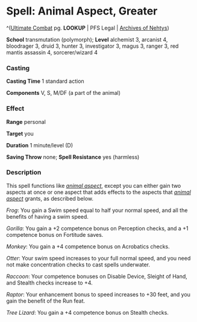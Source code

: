 # Spell: Animal Aspect, Greater

^([Ultimate Combat][ss-greater-animal-aspect] pg. **LOOKUP** | PFS Legal | [Archives of Nehtys][sn-greater-animal-aspect])

**School** transmutation (polymorph); **Level** alchemist 3, arcanist 4, bloodrager 3, druid 3, hunter 3, investigator 3, magus 3, ranger 3, red mantis assassin 4, sorcerer/wizard 4

### Casting

**Casting Time** 1 standard action  

**Components** V, S, M/DF (a part of the animal)

### Effect

**Range** personal  

**Target** you  

**Duration** 1 minute/level (D)  

**Saving Throw** none; **Spell Resistance** yes (harmless)

### Description

This spell functions like _[animal aspect]_, except you can either gain two aspects at once or one aspect that adds effects to the aspects that _[animal aspect]_ grants, as described below.  

_Frog_: You gain a Swim speed equal to half your normal speed, and all the benefits of having a swim speed.  

_Gorilla_: You gain a +2 competence bonus on Perception checks, and a +1 competence bonus on Fortitude saves.  

_Monkey_: You gain a +4 competence bonus on Acrobatics checks.  

_Otter_: Your swim speed increases to your full normal speed, and you need not make concentration checks to cast spells underwater.  

_Raccoon_: Your competence bonuses on Disable Device, Sleight of Hand, and Stealth checks increase to +4.  

_Raptor_: Your enhancement bonus to speed increases to +30 feet, and you gain the benefit of the Run feat.  

_Tree Lizard_: You gain a +4 competence bonus on Stealth checks.

[ss-greater-animal-aspect]: http://paizo.com/pathfinderRPG/v57
[sn-greater-animal-aspect]: http://www.archivesofnethys.com/SpellDisplay.aspx?ItemName=Animal%20Aspect%2C%20Greater
[animal aspect]: http://www.archivesofnethys.com/SpellDisplay.aspx?ItemName=animal%20aspect